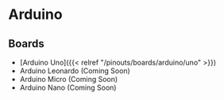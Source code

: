# Arduino
## Boards
- [Arduino Uno]({{< relref "/pinouts/boards/arduino/uno" >}})
- Arduino Leonardo (Coming Soon)
- Arduino Micro (Coming Soon)
- Arduino Nano (Coming Soon)